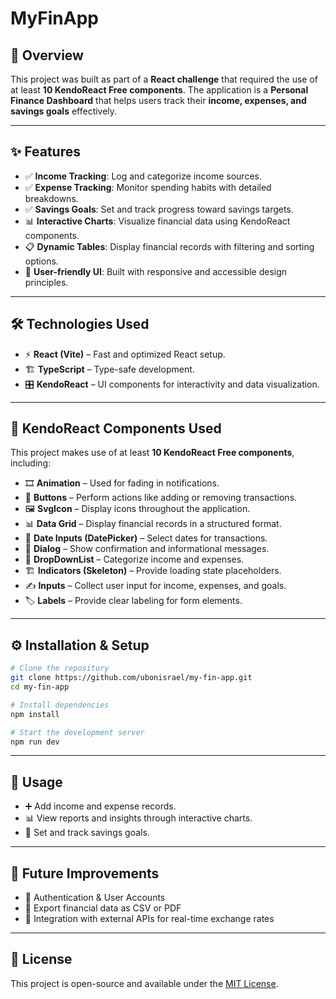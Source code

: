 # MyFinApp

## 📌 Overview
This project was built as part of a **React challenge** that required the use of at least **10 KendoReact Free components**. The application is a **Personal Finance Dashboard** that helps users track their **income, expenses, and savings goals** effectively.

---

## ✨ Features
- ✅ **Income Tracking**: Log and categorize income sources.
- ✅ **Expense Tracking**: Monitor spending habits with detailed breakdowns.
- ✅ **Savings Goals**: Set and track progress toward savings targets.
- 📊 **Interactive Charts**: Visualize financial data using KendoReact components.
- 📋 **Dynamic Tables**: Display financial records with filtering and sorting options.
- 🎨 **User-friendly UI**: Built with responsive and accessible design principles.

---

## 🛠 Technologies Used
- ⚡ **React (Vite)** – Fast and optimized React setup.
- 🏗 **TypeScript** – Type-safe development.
- 🎛 **KendoReact** – UI components for interactivity and data visualization.

---

## 🔹 KendoReact Components Used
This project makes use of at least **10 KendoReact Free components**, including:
- 🎞 **Animation** – Used for fading in notifications.
- 🔘 **Buttons** – Perform actions like adding or removing transactions.
- 🖼 **SvgIcon** – Display icons throughout the application.
- 📊 **Data Grid** – Display financial records in a structured format.
- 📅 **Date Inputs (DatePicker)** – Select dates for transactions.
- 💬 **Dialog** – Show confirmation and informational messages.
- 📂 **DropDownList** – Categorize income and expenses.
- 🏗 **Indicators (Skeleton)** – Provide loading state placeholders.
- ✍️ **Inputs** – Collect user input for income, expenses, and goals.
- 🏷 **Labels** – Provide clear labeling for form elements.

---

## ⚙️ Installation & Setup
```sh
# Clone the repository
git clone https://github.com/ubonisrael/my-fin-app.git
cd my-fin-app

# Install dependencies
npm install

# Start the development server
npm run dev
```

---

## 🚀 Usage
- ➕ Add income and expense records.
- 📊 View reports and insights through interactive charts.
- 🎯 Set and track savings goals.

---

## 🔮 Future Improvements
- 🔐 Authentication & User Accounts
- 📄 Export financial data as CSV or PDF
- 🔗 Integration with external APIs for real-time exchange rates

---

## 📜 License
This project is open-source and available under the [MIT License](LICENSE).
